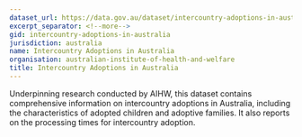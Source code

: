 ```yaml
---
dataset_url: https://data.gov.au/dataset/intercountry-adoptions-in-australia
excerpt_separator: <!--more-->
gid: intercountry-adoptions-in-australia
jurisdiction: australia
name: Intercountry Adoptions in Australia
organisation: australian-institute-of-health-and-welfare
title: Intercountry Adoptions in Australia
---
```


Underpinning research conducted by AIHW, this dataset contains comprehensive information on intercountry adoptions in Australia, including the characteristics of adopted children and adoptive families. It also reports on the processing times for intercountry adoption.